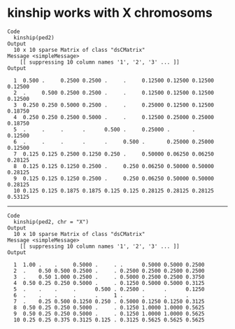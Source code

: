 # kinship works with X chromosoms

    Code
      kinship(ped2)
    Output
      10 x 10 sparse Matrix of class "dsCMatrix"
    Message <simpleMessage>
        [[ suppressing 10 column names '1', '2', '3' ... ]]
    Output
                                                                              
      1  0.500 .     0.2500 0.2500 .     .     0.12500 0.12500 0.12500 0.12500
      2  .     0.500 0.2500 0.2500 .     .     0.12500 0.12500 0.12500 0.12500
      3  0.250 0.250 0.5000 0.2500 .     .     0.25000 0.12500 0.12500 0.18750
      4  0.250 0.250 0.2500 0.5000 .     .     0.12500 0.25000 0.25000 0.18750
      5  .     .     .      .      0.500 .     0.25000 .       .       0.12500
      6  .     .     .      .      .     0.500 .       0.25000 0.25000 0.12500
      7  0.125 0.125 0.2500 0.1250 0.250 .     0.50000 0.06250 0.06250 0.28125
      8  0.125 0.125 0.1250 0.2500 .     0.250 0.06250 0.50000 0.50000 0.28125
      9  0.125 0.125 0.1250 0.2500 .     0.250 0.06250 0.50000 0.50000 0.28125
      10 0.125 0.125 0.1875 0.1875 0.125 0.125 0.28125 0.28125 0.28125 0.53125

---

    Code
      kinship(ped2, chr = "X")
    Output
      10 x 10 sparse Matrix of class "dsCMatrix"
    Message <simpleMessage>
        [[ suppressing 10 column names '1', '2', '3' ... ]]
    Output
                                                                   
      1  1.00 .    .     0.5000 .     . .      0.5000 0.5000 0.2500
      2  .    0.50 0.500 0.2500 .     . 0.2500 0.2500 0.2500 0.2500
      3  .    0.50 1.000 0.2500 .     . 0.5000 0.2500 0.2500 0.3750
      4  0.50 0.25 0.250 0.5000 .     . 0.1250 0.5000 0.5000 0.3125
      5  .    .    .     .      0.500 . 0.2500 .      .      0.1250
      6  .    .    .     .      .     1 .      .      .      .     
      7  .    0.25 0.500 0.1250 0.250 . 0.5000 0.1250 0.1250 0.3125
      8  0.50 0.25 0.250 0.5000 .     . 0.1250 1.0000 1.0000 0.5625
      9  0.50 0.25 0.250 0.5000 .     . 0.1250 1.0000 1.0000 0.5625
      10 0.25 0.25 0.375 0.3125 0.125 . 0.3125 0.5625 0.5625 0.5625

